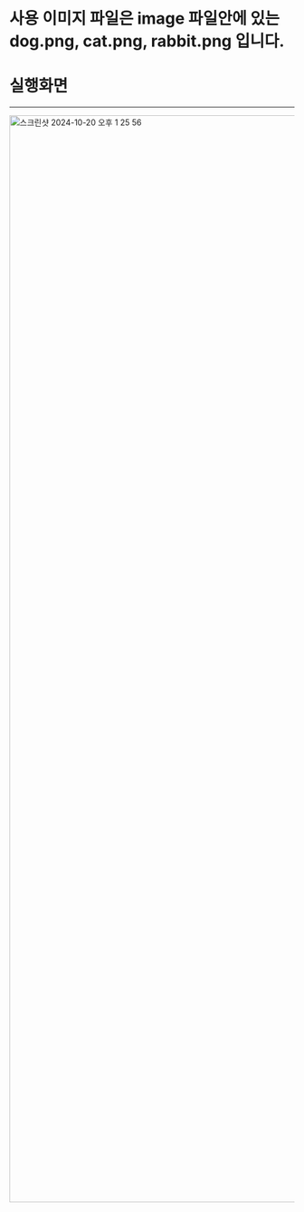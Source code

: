# 사용 이미지 파일은 image 파일안에 있는 dog.png, cat.png, rabbit.png 입니다.

# 실행화면
--------------------------
<img width="1920" alt="스크린샷 2024-10-20 오후 1 25 56" src="https://github.com/user-attachments/assets/e416d358-c27f-41c6-8d37-8c5bfe1db6c5">

